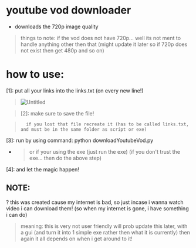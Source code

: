 
# youtube vod downloader
* downloads the 720p image quality
> things to note: if the vod does not have 720p... well its not ment to handle anything other then that 
> (might update it later so if 720p does not exist then get 480p and so on)

# how to use:
[1]: put all your links into the links.txt (on every new line!)
>![Untitled](https://user-images.githubusercontent.com/49534968/220997075-8e2a2785-6fd6-4bfe-b12e-ab60fc3ad9b4.png)


> [2]: make sure to save the file!

>		if you lost that file recreate it (has to be called links.txt, and must be in the same folder as script or exe)

[3]: run by using command: python downloadYoutubeVod.py 
* > or if your using the exe (just run the exe) (if you don't trust the exe... then do the above step)

[4]: and let the magic happen!


## NOTE:
? this was created cause my internet is bad, so just incase i wanna watch video i can download them! (so when my internet is gone, i have something i can do)
> meaning: this is very not user friendly will prob update this later, with a gui (and turn it into 1 simple exe rather then what it is currently)
>          then again it all depends on when i get around to it!
